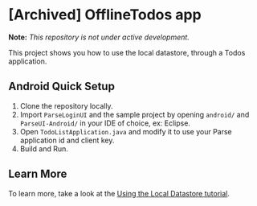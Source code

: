 # [Archived] OfflineTodos app #

**Note:** *This repository is not under active development.*

This project shows you how to use the local datastore, through a Todos application.

## Android Quick Setup ##

1. Clone the repository locally.
2. Import `ParseLoginUI` and the sample project by opening `android/` and `ParseUI-Android/` in your IDE of choice, ex: Eclipse.
3. Open `TodoListApplication.java` and modify it to use your Parse application id and client key.
4. Build and Run.

## Learn More ##

To learn more, take a look at the [Using the Local Datastore tutorial](https://www.parse.com/tutorials/using-the-local-datastore).
